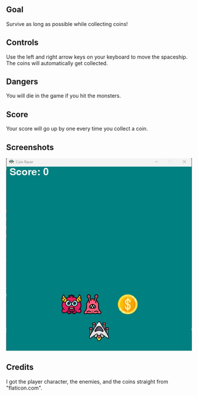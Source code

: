## Goal

Survive as long as possible while collecting coins!

## Controls

Use the left and right arrow keys on your keyboard to move the spaceship. The coins will automatically get collected.

## Dangers

You will die in the game if you hit the monsters.

## Score

Your score will go up by one every time you collect a coin.

## Screenshots

![Game Photo](https://raw.githubusercontent.com/AtharvLikesToProgram/coin-racer/main/GamePhoto.jpg)

## Credits

I got the player character, the enemies, and the coins straight from "flaticon.com".
